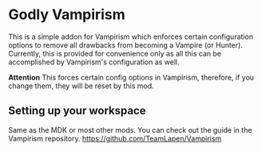 **Godly Vampirism**
======================================

This is a simple addon for Vampirism which enforces certain configuration options to remove all drawbacks from becoming a Vampire (or Hunter).  
Currently, this is provided for convenience only as all this can be accomplished by Vampirism's configuration as well.  

**Attention** This forces certain config options in Vampirism, therefore, if you change them, they will be reset by this mod.

  
## Setting up your workspace
Same as the MDK or most other mods. You can check out the guide in the Vampirism repository. https://github.com/TeamLapen/Vampirism
